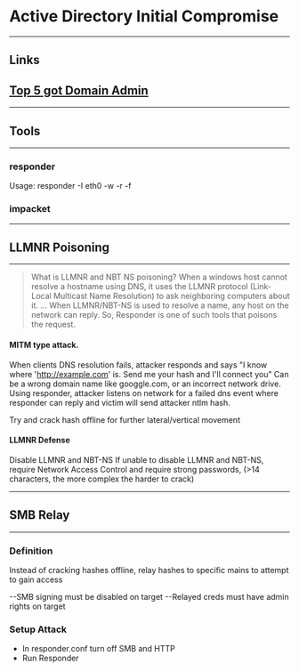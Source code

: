 # Active Directory Initial Compromise

---
## Links
[Top 5 got Domain Admin](https://adam-toscher.medium.com/top-five-ways-i-got-domain-admin-on-your-internal-network-before-lunch-2018-edition-82259ab73aaa)
---

---
## Tools
---

### responder
Usage: responder -I eth0 -w -r -f

### impacket



---
## LLMNR Poisoning
---

>What is LLMNR and NBT NS poisoning?
>When a windows host cannot resolve a hostname using DNS, it uses the LLMNR protocol (Link-Local Multicast Name Resolution) to ask neighboring computers about it. ... When LLMNR/NBT-NS is used to resolve a name, any host on the network can reply. So, Responder is one of such tools that poisons the request.

#### MITM type attack.
When clients DNS resolution fails, attacker responds and says "I know where 'http://example.com' is. Send me your hash and I'll connect you"
Can be a wrong domain name like googgle.com, or an incorrect network drive.
Using responder, attacker listens on network for a failed dns event where responder can reply and victim will send attacker ntlm hash.

Try and crack hash offline for further lateral/vertical movement


#### LLMNR Defense
Disable LLMNR and NBT-NS
If unable to disable LLMNR and NBT-NS, require Network Access Control and require strong passwords, (>14 characters, the more complex the harder to crack)


---
## SMB Relay
---

### Definition
Instead of cracking hashes offline, relay hashes to specific mains to attempt to gain access

--SMB signing must be disabled on target
--Relayed creds must have admin rights on target

### Setup Attack
- In responder.conf turn off SMB and HTTP
- Run Responder


